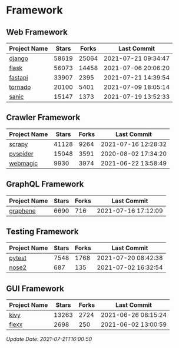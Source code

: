 # Framework

## Web Framework
| Project Name | Stars | Forks | Last Commit |
| ------------ | ----- | ----- | ----------- |
| [django](https://github.com/django/django) | 58619 | 25064 | 2021-07-21 09:34:47 |
| [flask](https://github.com/pallets/flask) | 56073 | 14458 | 2021-07-06 20:06:20 |
| [fastapi](https://github.com/tiangolo/fastapi) | 33907 | 2395 | 2021-07-21 14:39:54 |
| [tornado](https://github.com/tornadoweb/tornado) | 20100 | 5401 | 2021-07-09 18:05:14 |
| [sanic](https://github.com/sanic-org/sanic) | 15147 | 1373 | 2021-07-19 13:52:33 |

## Crawler Framework
| Project Name | Stars | Forks | Last Commit |
| ------------ | ----- | ----- | ----------- |
| [scrapy](https://github.com/scrapy/scrapy) | 41128 | 9264 | 2021-07-16 12:28:32 |
| [pyspider](https://github.com/binux/pyspider) | 15048 | 3591 | 2020-08-02 17:34:20 |
| [webmagic](https://github.com/code4craft/webmagic) | 9930 | 3974 | 2021-06-22 13:58:49 |

## GraphQL Framework
| Project Name | Stars | Forks | Last Commit |
| ------------ | ----- | ----- | ----------- |
| [graphene](https://github.com/graphql-python/graphene) | 6690 | 716 | 2021-07-16 17:12:09 |

## Testing Framework
| Project Name | Stars | Forks | Last Commit |
| ------------ | ----- | ----- | ----------- |
| [pytest](https://github.com/pytest-dev/pytest) | 7548 | 1768 | 2021-07-20 08:42:38 |
| [nose2](https://github.com/nose-devs/nose2) | 687 | 135 | 2021-07-02 16:32:54 |

## GUI Framework
| Project Name | Stars | Forks | Last Commit |
| ------------ | ----- | ----- | ----------- |
| [kivy](https://github.com/kivy/kivy) | 13263 | 2724 | 2021-06-26 08:15:24 |
| [flexx](https://github.com/flexxui/flexx) | 2698 | 250 | 2021-06-02 13:00:59 |

*Update Date: 2021-07-21T16:00:50*